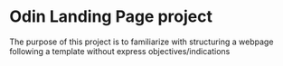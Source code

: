# Odin Landing Page project

The purpose of this project is to familiarize with structuring a webpage following a template without express objectives/indications
